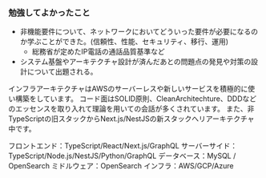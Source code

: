 ### 勉強してよかったこと
- 非機能要件について、ネットワークにおいてどういった要件が必要になるのか学ぶことができた。(信頼性、性能、セキュリティ、移行、運用)
  - 総務省が定めたIP電話の通話品質基準など
- システム基盤やアーキテクチャ設計が済んだあとの問題点の発見や対策の設計について出題される。


インフラアーキテクチャはAWSのサーバーレスや新しいサービスを積極的に使い構築をしています。
コード面はSOLID原則、CleanArchitechture、DDDなどのエッセンスを取り入れて理論を用いての会話が多くされています。
また、非TypeScriptの旧スタックからNext.js/NestJSの新スタックへリアーキテクチャ中です。

フロントエンド：TypeScript/React/Next.js/GraphQL
サーバーサイド：TypeScript/Node.js/NestJS/Python/GraphQL
データベース：MySQL / OpenSearch
ミドルウェア：OpenSearch
インフラ：AWS/GCP/Azure